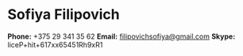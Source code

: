 # Sofiya Filipovich 
**Phone:** +375 29 341 35 62
**Email:** filipovichsofiya@gmail.com
**Skype:** liceP+hit+617xx65451Rh9xR1
